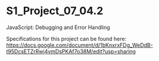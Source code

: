 # S1_Project_07_04.2
JavaScript: Debugging and Error Handling


Specifications for this project can be found here: https://docs.google.com/document/d/1bKnxrxFDg_WeDdB-t95DcsETZrRwj4vmDsPKAf7o38M/edit?usp=sharing
